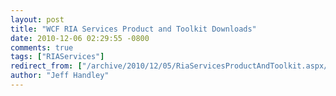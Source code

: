 ```yaml
---
layout: post
title: "WCF RIA Services Product and Toolkit Downloads"
date: 2010-12-06 02:29:55 -0800
comments: true
tags: ["RIAServices"]
redirect_from: ["/archive/2010/12/05/RiaServicesProductAndToolkit.aspx/", "/archive/2010/12/05/riaservicesproductandtoolkit.aspx"]
author: "Jeff Handley"
---
```


